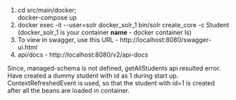 1. cd src/main/docker;  
   docker-compose up
2. docker exec -it --user=solr docker_solr_1 bin/solr create_core -c Student
(docker_solr_1 is your container **name** - docker container ls)
3. To view in swagger, use this URL - http://localhost:8080/swagger-ui.html
4. api/docs - http://localhost:8080/v2/api-docs

Since, managed-schema is not defined, getAllStudents api resulted error. 
Have created a dummy student with id as 1 during start up.
ContextRefreshedEvent is used, so that the student with id=1 is created after all the beans are loaded in container.